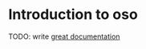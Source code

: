# Introduction to oso

TODO: write [great documentation](http://jacobian.org/writing/what-to-write/)
